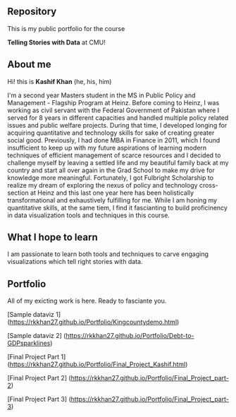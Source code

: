 ## Repository
This is my public portfolio for the course 

**Telling Stories with Data** at CMU!

## About me
Hi! this is **Kashif Khan** (he, his, him)

I'm a second year Masters student in the MS in Public Policy and Management - Flagship Program at Heinz.
Before coming to Heinz, I was working as civil servant with the Federal Government of Pakistan where I served for 8 years in different capacities and handled multiple policy related issues and public welfare projects. During that time, I developed longing for acquiring quantitative and technology skills for sake of creating greater social good. Previously, I had done MBA in Finance in 2011, which I found insufficient to keep up with my future aspirations of learning modern techniques of efficient management of scarce resources and I decided to challenge myself  by leaving a settled life and my beautiful family back at my country and start all over again in the Grad School to make my drive for knowledge more meaningful. Fortunately, I got Fulbright Scholarship to realize my dream of exploring the nexus of policy and technology cross-section at Heinz and this last one year here has been holistically transformational and exhaustively fulfilling for me. While I am honing my quantitative skills, at the same tiem, I find it fascianting to build proficinency in data visualization tools and techniques in this course. 
## What I hope to learn
I am passionate to learn both tools and techniques to carve engaging visualizations which tell right stories with data. 
## Portfolio
All of my exicting work is here. Ready to fasciante you.  

[Sample dataviz 1]
(https://rkkhan27.github.io/Portfolio/Kingcountydemo.html)

[Sample dataviz 2]
(https://rkkhan27.github.io/Portfolio/Debt-to-GDPsparklines)

[Final Project Part 1]
(https://rkkhan27.github.io/Portfolio/Final_Project_Kashif.html)

[Final Project Part 2]
(https://rkkhan27.github.io/Portfolio/Final_Project_part-2)

[Final Project Part 3]
(https://rkkhan27.github.io/Portfolio/Final_Project_part-3)


